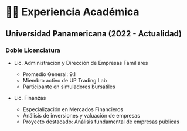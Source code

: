 # 👨‍🎓 Experiencia Académica

## Universidad Panamericana (2022 - Actualidad)

### Doble Licenciatura

- Lic. Administración y Dirección de Empresas Familiares

  - Promedio General: 9.1
  - Miembro activo de UP Trading Lab
  - Participante en simuladores bursátiles
- Lic. Finanzas

  - Especialización en Mercados Financieros
  - Análisis de inversiones y valuación de empresas
  - Proyecto destacado: Análisis fundamental de empresas públicas
